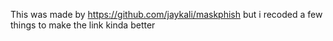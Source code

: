 This was made by https://github.com/jaykali/maskphish but i recoded a few things to make the link kinda better
